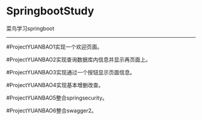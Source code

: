 # SpringbootStudy
菜鸟学习springboot
***
#ProjectYUANBAO1实现一个欢迎页面。  

#ProjectYUANBAO2实现查询数据库内信息并显示再页面上。  

#ProjectYUANBAO3实现通过一个按钮显示页面信息。  

#ProjectYUANBAO4实现基本增删改查。  

#ProjectYUANBAO5整合springsecurity。  

#ProjectYUANBAO6整合swagger2。
